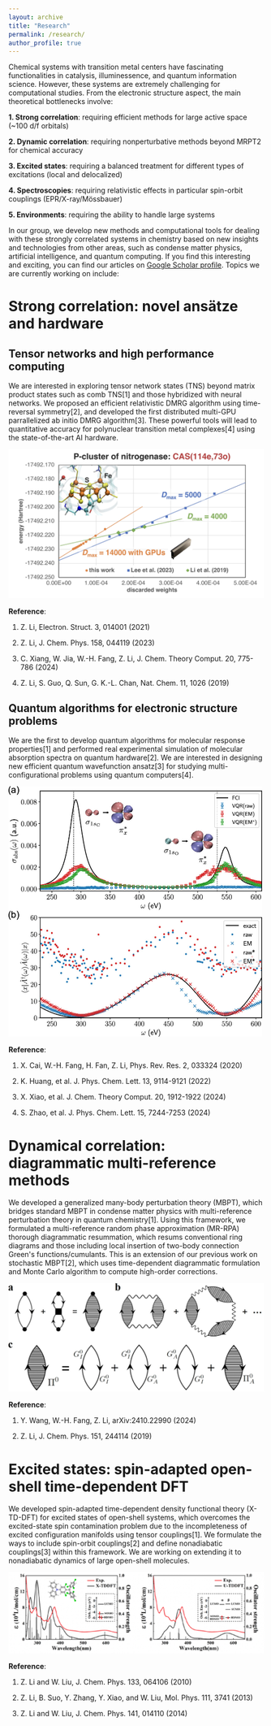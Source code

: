 ```yaml
---
layout: archive
title: "Research"
permalink: /research/
author_profile: true
---
```


Chemical systems with transition metal centers have fascinating functionalities in catalysis, illuminessence, and quantum information science. However, these systems are extremely challenging for computational studies. From the electronic structure aspect, the main theoretical bottlenecks involve:

**1. Strong correlation**: requiring efficient methods for large active space (~100 d/f orbitals)

**2. Dynamic correlation**: requiring nonperturbative methods beyond MRPT2 for chemical accuracy

**3. Excited states**: requiring a balanced treatment for different types of excitations (local and delocalized)

**4. Spectroscopies**: requiring relativistic effects in particular spin-orbit couplings (EPR/X-ray/Mössbauer)

**5. Environments**: requiring the ability to handle large systems

In our group, we develop new methods and computational tools for dealing with these strongly correlated systems in chemistry based on new insights and technologies from other areas, such as condense matter physics, artificial intelligence, and quantum computing. If you find this interesting and exciting, you can find our articles on [Google Scholar profile](https://scholar.google.com/citations?user=MYZZUJ0AAAAJ&hl=en). Topics we are currently working on include:

# Strong correlation: novel ans&auml;tze and hardware

## Tensor networks and high performance computing

We are interested in exploring tensor network states (TNS) beyond matrix product states such as comb TNS[1] and those hybridized with neural networks. We proposed an efficient relativistic DMRG algorithm using time-reversal symmetry[2], and developed the first distributed multi-GPU parrallelized ab initio DMRG algorithm[3]. These powerful tools will lead to quantitative accuracy for polynuclear transition metal complexes[4] using the state-of-the-art AI hardware. 

<img src="../images/dmrg.jpg" width="550">

**Reference**:

1. Z. Li, Electron. Struct. 3, 014001 (2021)

2. Z. Li, J. Chem. Phys. 158, 044119 (2023)

3. C. Xiang, W. Jia, W.-H. Fang, Z. Li, J. Chem. Theory Comput. 20, 775-786 (2024)

4. Z. Li, S. Guo, Q. Sun, G. K.-L. Chan, Nat. Chem. 11, 1026 (2019)

## Quantum algorithms for electronic structure problems

We are the first to develop quantum algorithms for molecular response properties[1] and performed real experimental simulation of molecular absorption spectra on quantum hardware[2]. We are interested in designing new efficient quantum wavefunction ansatz[3] for studying multi-configurational problems using quantum computers[4].

<img src="../images/vqr.jpeg" width="500">

**Reference**:

1. X. Cai, W.-H. Fang, H. Fan, Z. Li, Phys. Rev. Res. 2, 033324 (2020)

2. K. Huang, et al. J. Phys. Chem. Lett. 13, 9114-9121 (2022) 

3. X. Xiao, et al. J. Chem. Theory Comput. 20, 1912-1922 (2024)

4. S. Zhao, et al. J. Phys. Chem. Lett. 15, 7244-7253 (2024)

# Dynamical correlation: diagrammatic multi-reference methods

We developed a generalized many-body perturbation theory (MBPT), which bridges standard MBPT in condense matter physics with multi-reference perturbation theory in quantum chemistry[1]. Using this framework, we formulated a multi-reference random phase approximation (MR-RPA) thorough diagrammatic resummation, which resums conventional ring diagrams and those including local insertion of two-body connection Green's functions/cumulants. This is an extension of our previous work on stochastic MBPT[2], which uses time-dependent diagrammatic formulation and Monte Carlo algorithm to compute high-order corrections.

<img src="../images/rpa.jpg" with="80">

**Reference**:

1. Y. Wang, W.-H. Fang, Z. Li, arXiv:2410.22990 (2024)

2. Z. Li, J. Chem. Phys. 151, 244114 (2019)

# Excited states: spin-adapted open-shell time-dependent DFT

We developed spin-adapted time-dependent density functional theory (X-TD-DFT) for excited states of open-shell systems, which overcomes the excited-state spin contamination problem due to the incompleteness of excited configuration manifolds using tensor couplings[1]. We formulate the ways to include spin-orbit couplings[2] and define nonadiabatic couplings[3] within this framework. We are working on extending it to nonadiabatic dynamics of large open-shell molecules.

<img src="../images/xtddft.jpg" with="80">

**Reference**:

1. Z. Li and W. Liu, J. Chem. Phys. 133, 064106 (2010)

2. Z. Li, B. Suo, Y. Zhang, Y. Xiao, and W. Liu, Mol. Phys. 111, 3741 (2013)

3. Z. Li and W. Liu, J. Chem. Phys. 141, 014110 (2014)

